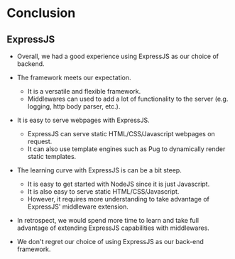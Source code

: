 # Conclusion

## ExpressJS

- Overall, we had a good experience using ExpressJS as our choice of backend.

- The framework meets our expectation.
  - It is a versatile and flexible framework.
  - Middlewares can used to add a lot of functionality to the server (e.g. logging, http body parser, etc.).

- It is easy to serve webpages with ExpressJS.
  - ExpressJS can serve static HTML/CSS/Javascript webpages on request.
  - It can also use template engines such as Pug to dynamically render static templates.

- The learning curve with ExpressJS is can be a bit steep.
  - It is easy to get started with NodeJS since it is just Javascript.
  - It is also easy to serve static HTML/CSS/Javascript.
  - However, it requires more understanding to take advantage of ExpressJS' middleware extension.

- In retrospect, we would spend more time to learn and take full advantage of extending ExpressJS capabilities with middlewares.

- We don't regret our choice of using ExpressJS as our back-end framework.
